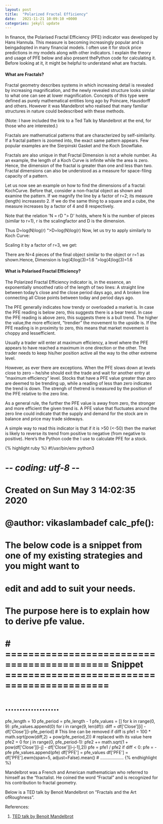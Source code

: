 ```yaml
---
layout: post
title:  "Polarized Fractal Efficiency"
date:   2021-11-21 10:09:10 +0000
categories: jekyll update
---
```

In finance, the Polarised Fractal Efficiency (PFE) indicator was developed by Hans Hannula. This measure is becoming increasingly popular and is beingadopted in many financial models.
I often use it for stock price predictions in my models along with other indicators. I explain the theory and usage of PFE below and also present thePython code for calculating it. Before looking at it, it might be helpful to understand what are fractals. 
<h4>
What are Fractals?
</h4>
Fractal geometry describes systems in which increasing detail is revealed by increasing magnification, and the newly revealed structure looks similar to what one can see at lower magnification. Concepts of this type were defined as purely mathematical entities long ago by Poincare, Hausdorff and others. However it was Mandelbrot who realised that many familiar structures in nature could bedescribed with these methods.

(Note: I have included the link to a Ted Talk by Mandelbrot at the end, for those who are interested.)

Fractals are mathematical patterns that are characterized by self-similarity. If a fractal pattern is zoomed into, the exact same pattern appears. Few popular examples are the Sierpinski Gasket and the Koch Snowflake.

Fractals are also unique in that Fractal Dimension is not a whole number. As an example, the length of a Koch Curve is infinite while the area is zero. Hence, the dimension of the fractal is greater than one and less than two. Fractal dimensions can also be understood as a measure for space-filing capacity of a pattern.

Let us now see an example on how to find the dimensions of a fractal: KochCurve. Before that, consider a non-fractal object as shown and examine the pattern. If we magnify the line by a factor of r=2; its measure (length) increasesto 2. If we do the same thing to a square and a cube, the measure increases by a factor of 4 and 8 respectively.

Note that the relation 'N = rD "> D' holds, where N is the number of pieces (similar to r=1), r is the scalingfactor and D is the dimension.

Thus D=log(N)log(r)
“>D=log(N)log(r)
Now, let us try to apply similarly to Koch Curve:


Scaling it by a factor of r=3, we get:

There are N=4 pieces of the final object similar to the object or r=1 as shown.Hence, Dimension is log(4)log(3)=1.6
“>log(4)log(3)=1.6

<h4>
What is Polarised Fractal Efficiency?
</h4>
The Polarized Fractal Efficiency indicator is, in the essence, an exponentially smoothed ratio of the length of two lines:
A straight line between today’s close and the close period days ago, and
A broken line connecting all Close points between today and period days ago.

The PFE generally indicates how trendy or overloaded a market is. In case the PFE reading is below zero, this suggests there is a bear trend. In case the PFE reading is above zero, this suggests there is a bull trend. The higher the value,the more efficient, ”trendier” the movement to the upside is. If the PFE reading is in proximity to zero, this means that market movement is choppy and lessefficient.

Usually a trader will enter at maximum efficiency, a level where the PFE appears to have reached a maximum in one direction or the other. The trader needs to keep his/her position active all the way to the other extreme level.

However, as ever there are exceptions. When the PFE slows down at levels close to zero – he/she should exit the trade and wait for another entry at ”maximum efficiency” level.
Stocks that have a PFE value greater than zero are deemed to be trending up, while a reading of less than zero indicates the trend is down. The strengh of thetrend is measured by the position of the PFE relative to the zero line.

As a general rule, the further the PFE value is away from zero, the stronger and more efficient the given trend is. A PFE value that fluctuates around the zero line could indicate that the supply and demand for the stock are in balance and price may trade sideways.

A simple way to read this indicator is that if it is >50 (<-50) then the market is likely to reverse its trend from positive to negative (from negative to positive).
Here’s the Python code the I use to calculate PFE for a stock.



{% highlight ruby %}
#!/usr/bin/env python3
# -*- coding: utf-8 -*-
# Created on Sun May 3 14:02:35 2020
# @author: vikaslambadef calc_pfe():
# The below code is a snippet from one of my existing strategies and you might want to 
# edit and add to suit your needs.
# The purpose here is to explain how to derive pfe value.
# # ============================================ Snippet ============================================
# ................... 
pfe_length = 10 
pfe_period = pfe_length - 1 
pfe_values = [] 
for k in range(0, 9): 
    pfe_values.append(0) 
for i in range(9, len(df)): 
    diff = df['Close'][i] - df['Close'][i-pfe_period] # This line can be removed if diff is pfe1 = 100 * math.sqrt(pow(diff,2) + pow(pfe_period,2)) 
    # replaced with its value here pfe2 = 0 
    for j in range(0, pfe_period-1): 
        pfe2 += math.sqrt(1 + pow(df['Close'][i-j] - df['Close'][i-j-1],2)) 
    pfe = pfe1 / pfe2 
    if diff < 0: 
        pfe = -pfe 
    pfe_values.append(pfe) 
    df['PFE'] = pfe_values 
    df['PFE'] = df['PFE'].ewm(span=5, adjust=False).mean()
    # ...................
{% endhighlight %}

Mandelbrot was a French and American mathematician who referred to himself as the “fractalist. He coined the word “Fractal” and is recognized for his contribution to fractal geometry.

Below is a TED talk by Benoit Mandelbrot on ”Fractals and the Art ofRoughness”.

References:
1. [TED talk by Benoit Mandelbrot][TED-talk-by-Benoit-Mandelbrot] 


[TED-talk-by-Benoit-Mandelbrot]: https://www.ted.com/talks/benoit_mandelbrot_fractals_and_the_art_of_roughness?language=en
